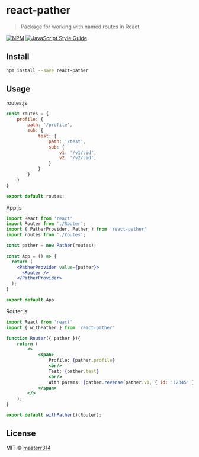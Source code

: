 # react-pather

> Package for working with named routes in React

[![NPM](https://img.shields.io/npm/v/react-pather.svg)](https://www.npmjs.com/package/react-pather) [![JavaScript Style Guide](https://img.shields.io/badge/code_style-standard-brightgreen.svg)](https://standardjs.com)

## Install

```bash
npm install --save react-pather
```

## Usage

routes.js
```jsx
const routes = {
    profile: {
        path: '/profile',
        sub: {
            test: {
                path: '/test',
                sub: {
                    v1: '/v1/:id',
                    v2: '/v2/:id',
                }
            }
        }
    }   
}

export default routes;
```

App.js
```jsx
import React from 'react'
import Router from './Router';
import { PatherProvider, Pather } from 'react-pather'
import routes from './routes';

const pather = new Pather(routes);

const App = () => {
  return (
    <PatherProvider value={pather}>
      <Router />
    </PatherProvider>
  );
}

export default App
```

Router.js
```jsx
import React from 'react'
import { withPather } from 'react-pather'

function Router({ pather }){
    return (
        <>
            <span>
                Profile: {pather.profile}
                <br/>
                Test: {pather.test}
                <br/>
                With params: {pather.reverse(pather.v1, { id: '12345' })}
            </span>
        </>
    );
}

export default withPather()(Router);
```

## License

MIT © [masterr314](https://github.com/masterr314)
